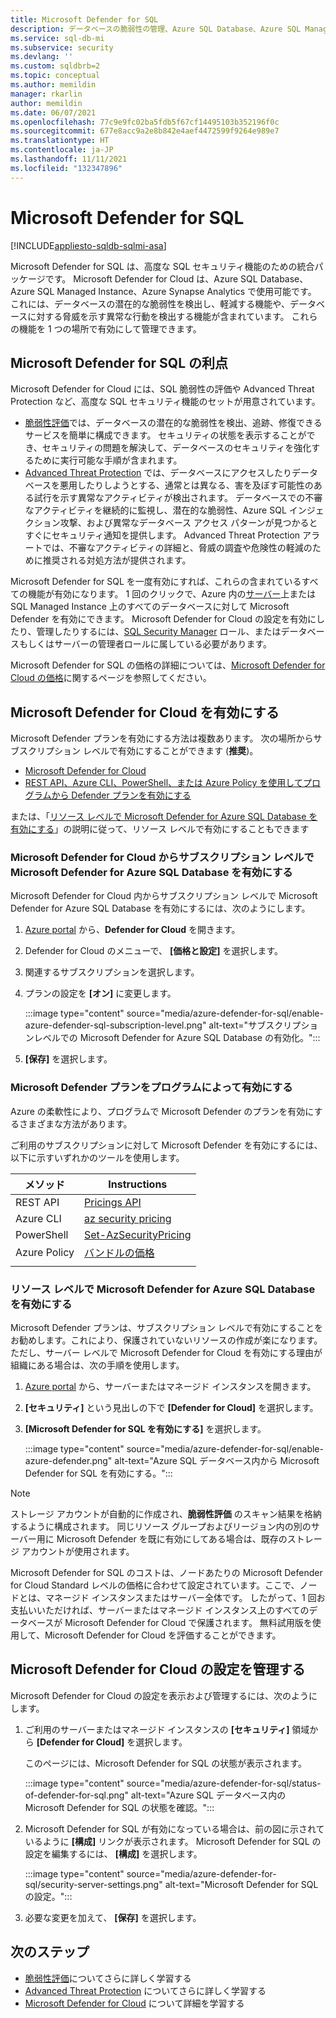 ```yaml
---
title: Microsoft Defender for SQL
description: データベースの脆弱性の管理、Azure SQL Database、Azure SQL Managed Instance、または Azure Synapse のデータベースへの脅威を示す可能性がある異常なアクティビティの検出などの機能について説明します。
ms.service: sql-db-mi
ms.subservice: security
ms.devlang: ''
ms.custom: sqldbrb=2
ms.topic: conceptual
ms.author: memildin
manager: rkarlin
author: memildin
ms.date: 06/07/2021
ms.openlocfilehash: 77c9e9fc02ba5fdb5f67cf14495103b352196f0c
ms.sourcegitcommit: 677e8acc9a2e8b842e4aef4472599f9264e989e7
ms.translationtype: HT
ms.contentlocale: ja-JP
ms.lasthandoff: 11/11/2021
ms.locfileid: "132347896"
---
```

# <a name="microsoft-defender-for-sql"></a>Microsoft Defender for SQL

[!INCLUDE[appliesto-sqldb-sqlmi-asa](../includes/appliesto-sqldb-sqlmi-asa.md)]

Microsoft Defender for SQL は、高度な SQL セキュリティ機能のための統合パッケージです。 Microsoft Defender for Cloud は、Azure SQL Database、Azure SQL Managed Instance、Azure Synapse Analytics で使用可能です。 これには、データベースの潜在的な脆弱性を検出し、軽減する機能や、データベースに対する脅威を示す異常な行動を検出する機能が含まれています。 これらの機能を 1 つの場所で有効にして管理できます。

## <a name="what-are-the-benefits-of-microsoft-defender-for-sql"></a>Microsoft Defender for SQL の利点

Microsoft Defender for Cloud には、SQL 脆弱性の評価や Advanced Threat Protection など、高度な SQL セキュリティ機能のセットが用意されています。
- [脆弱性評価](sql-vulnerability-assessment.md)では、データベースの潜在的な脆弱性を検出、追跡、修復できるサービスを簡単に構成できます。 セキュリティの状態を表示することができ、セキュリティの問題を解決して、データベースのセキュリティを強化するために実行可能な手順が含まれます。
- [Advanced Threat Protection](threat-detection-overview.md) では、データベースにアクセスしたりデータベースを悪用したりしようとする、通常とは異なる、害を及ぼす可能性のある試行を示す異常なアクティビティが検出されます。 データベースでの不審なアクティビティを継続的に監視し、潜在的な脆弱性、Azure SQL インジェクション攻撃、および異常なデータベース アクセス パターンが見つかるとすぐにセキュリティ通知を提供します。 Advanced Threat Protection アラートでは、不審なアクティビティの詳細と、脅威の調査や危険性の軽減のために推奨される対処方法が提供されます。

Microsoft Defender for SQL を一度有効にすれば、これらの含まれているすべての機能が有効になります。 1 回のクリックで、Azure 内の[サーバー](logical-servers.md)上または SQL Managed Instance 上のすべてのデータベースに対して Microsoft Defender を有効にできます。 Microsoft Defender for Cloud の設定を有効にしたり、管理したりするには、[SQL Security Manager](../../role-based-access-control/built-in-roles.md#sql-security-manager) ロール、またはデータベースもしくはサーバーの管理者ロールに属している必要があります。

Microsoft Defender for SQL の価格の詳細については、[Microsoft Defender for Cloud の価格](https://azure.microsoft.com/pricing/details/security-center/)に関するページを参照してください。

## <a name="enable-microsoft-defender-for-cloud"></a>Microsoft Defender for Cloud を有効にする

Microsoft Defender プランを有効にする方法は複数あります。 次の場所からサブスクリプション レベルで有効にすることができます (**推奨**)。

- [Microsoft Defender for Cloud](#enable-microsoft-defender-for-azure-sql-database-at-the-subscription-level-from-microsoft-defender-for-cloud)
- [REST API、Azure CLI、PowerShell、または Azure Policy を使用してプログラムから Defender プランを有効にする](#enable-microsoft-defender-plans-programatically)

または、「[リソース レベルで Microsoft Defender for Azure SQL Database を有効にする](#enable-microsoft-defender-for-azure-sql-database-at-the-resource-level)」の説明に従って、リソース レベルで有効にすることもできます

### <a name="enable-microsoft-defender-for-azure-sql-database-at-the-subscription-level-from-microsoft-defender-for-cloud"></a>Microsoft Defender for Cloud からサブスクリプション レベルで Microsoft Defender for Azure SQL Database を有効にする
Microsoft Defender for Cloud 内からサブスクリプション レベルで Microsoft Defender for Azure SQL Database を有効にするには、次のようにします。

1. [Azure portal](https://portal.azure.com) から、**Defender for Cloud** を開きます。
1. Defender for Cloud のメニューで、 **[価格と設定]** を選択します。
1. 関連するサブスクリプションを選択します。
1. プランの設定を **[オン]** に変更します。

    :::image type="content" source="media/azure-defender-for-sql/enable-azure-defender-sql-subscription-level.png" alt-text="サブスクリプションレベルでの Microsoft Defender for Azure SQL Database の有効化。":::

1. **[保存]** を選択します。


### <a name="enable-microsoft-defender-plans-programatically"></a>Microsoft Defender プランをプログラムによって有効にする 

Azure の柔軟性により、プログラムで Microsoft Defender のプランを有効にするさまざまな方法があります。 

ご利用のサブスクリプションに対して Microsoft Defender を有効にするには、以下に示すいずれかのツールを使用します。 

| メソッド       | Instructions                                                                                                                                       |
|--------------|----------------------------------------------------------------------------------------------------------------------------------------------------|
| REST API     | [Pricings API](/rest/api/securitycenter/pricings)                                                                                                  |
| Azure CLI    | [az security pricing](/cli/azure/security/pricing)                                                                                                 |
| PowerShell   | [Set-AzSecurityPricing](/powershell/module/az.security/set-azsecuritypricing)                                                                      |
| Azure Policy | [バンドルの価格](https://github.com/Azure/Azure-Security-Center/blob/master/Pricing%20%26%20Settings/ARM%20Templates/Set-ASC-Bundle-Pricing.json) |
|              |                                                                                                                                                    |

### <a name="enable-microsoft-defender-for-azure-sql-database-at-the-resource-level"></a>リソース レベルで Microsoft Defender for Azure SQL Database を有効にする

Microsoft Defender プランは、サブスクリプション レベルで有効にすることをお勧めします。これにより、保護されていないリソースの作成が楽になります。 ただし、サーバー レベルで Microsoft Defender for Cloud を有効にする理由が組織にある場合は、次の手順を使用します。

1. [Azure portal](https://portal.azure.com) から、サーバーまたはマネージド インスタンスを開きます。
1. **[セキュリティ]** という見出しの下で **[Defender for Cloud]** を選択します。
1. **[Microsoft Defender for SQL を有効にする]** を選択します。

    :::image type="content" source="media/azure-defender-for-sql/enable-azure-defender.png" alt-text="Azure SQL データベース内から Microsoft Defender for SQL を有効にする。":::

> [!NOTE]
> ストレージ アカウントが自動的に作成され、**脆弱性評価** のスキャン結果を格納するように構成されます。 同じリソース グループおよびリージョン内の別のサーバー用に Microsoft Defender を既に有効にしてある場合は、既存のストレージ アカウントが使用されます。
>
> Microsoft Defender for SQL のコストは、ノードあたりの Microsoft Defender for Cloud Standard レベルの価格に合わせて設定されています。ここで、ノードとは、マネージド インスタンスまたはサーバー全体です。 したがって、1 回お支払いいただければ、サーバーまたはマネージド インスタンス上のすべてのデータベースが Microsoft Defender for Cloud で保護されます。 無料試用版を使用して、Microsoft Defender for Cloud を評価することができます。

## <a name="manage-microsoft-defender-for-cloud-settings"></a>Microsoft Defender for Cloud の設定を管理する

Microsoft Defender for Cloud の設定を表示および管理するには、次のようにします。

1. ご利用のサーバーまたはマネージド インスタンスの **[セキュリティ]** 領域から **[Defender for Cloud]** を選択します。

    このページには、Microsoft Defender for SQL の状態が表示されます。

    :::image type="content" source="media/azure-defender-for-sql/status-of-defender-for-sql.png" alt-text="Azure SQL データベース内の Microsoft Defender for SQL の状態を確認。":::

1. Microsoft Defender for SQL が有効になっている場合は、前の図に示されているように **[構成]** リンクが表示されます。 Microsoft Defender for SQL の設定を編集するには、 **[構成]** を選択します。

    :::image type="content" source="media/azure-defender-for-sql/security-server-settings.png" alt-text="Microsoft Defender for SQL の設定。":::

1. 必要な変更を加えて、 **[保存]** を選択します。


## <a name="next-steps"></a>次のステップ

- [脆弱性評価](sql-vulnerability-assessment.md)についてさらに詳しく学習する
- [Advanced Threat Protection](threat-detection-configure.md) についてさらに詳しく学習する
- [Microsoft Defender for Cloud](../../security-center/security-center-introduction.md) について詳細を学習する
